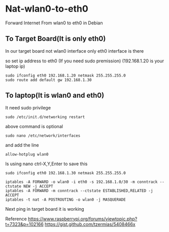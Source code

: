 # Nat-wlan0-to-eth0
Forward Internet From wlan0 to eth0 in Debian

## To Target Board(It is only eth0) 

In our target board not wlan0 interface only eth0 interface is there 

so set ip address to eth0 (If you need sudo premission) (192.168.1.20 is your laptop ip)

````
sudo ifconfig eth0 192.168.1.20 netmask 255.255.255.0
sudo route add default gw 192.168.1.30
````

## To laptop(It is wlan0 and eth0)

It need sudo privilege

````
sudo /etc/init.d/networking restart
````
above command is optional

````
sudo nano /etc/network/interfaces
````
and add the line

````
allow-hotplug wlan0
````
Is using nano ctrl-X,Y,Enter to save this

````
sudo ifconfig eth0 192.168.1.30 netmask 255.255.255.0
````

````
iptables -A FORWARD -o wlan0 -i eth0 -s 192.168.1.0/30 -m conntrack --ctstate NEW -j ACCEPT
iptables -A FORWARD -m conntrack --ctstate ESTABLISHED,RELATED -j ACCEPT
iptables -t nat -A POSTROUTING -o wlan0 -j MASQUERADE
````
Next ping in target board it is working


Reference
https://www.raspberrypi.org/forums/viewtopic.php?t=7323&p=102166
https://gist.github.com/tzermias/5408466x
